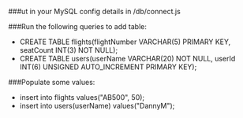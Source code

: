 ###ut in your MySQL config details in /db/connect.js

###Run the following queries to add table:
- CREATE TABLE flights(flightNumber VARCHAR(5) PRIMARY KEY, seatCount INT(3) NOT NULL);
- CREATE TABLE users(userName VARCHAR(20) NOT NULL, userId INT(6) UNSIGNED AUTO_INCREMENT PRIMARY KEY);

###Populate some values:
- insert into flights values("AB500", 50);
- insert into users(userName) values("DannyM");

